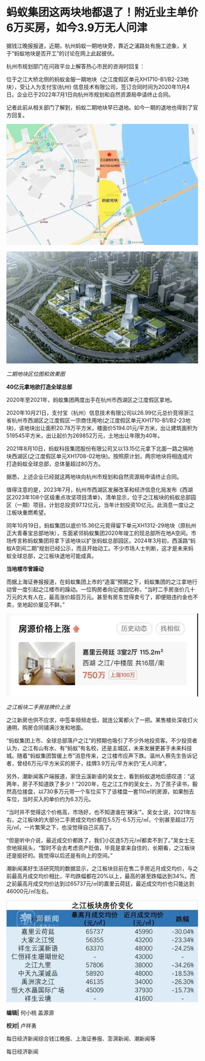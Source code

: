 # 蚂蚁集团这两块地都退了！附近业主单价6万买房，如今3.9万无人问津

据钱江晚报报道，近期，杭州蚂蚁一期地块旁，靠近之浦路处有施工迹象，关于“蚂蚁地块是否开工”的讨论在网上此起彼伏。

杭州市规划部门在问政平台上解答热心市民的咨询时回复：

位于之江大桥北侧的蚂蚁金服一期地块（之江度假区单元XH1710-B1/B2-23地块），受让人为支付宝(杭州)
信息技术有限公司，签订合同时间为2020年11月4日。企业已于2022年7月1日向杭州市规划和自然资源局申请终止合同。

记者此前从相关部门了解到，蚂蚁二期地块早已退地。如今一期的退地也得到了官方回复。

![d2de080418674a345a8b3fbae700583d.jpg](https://raw.githubusercontent.com/qqhsx/qqnews_image/main/2024/03/27/蚂蚁集团这两块地都退了！附近业主单价6万买房，如今3.9万无人问津/d2de080418674a345a8b3fbae700583d.jpg)

![69b9601e554379ba6627f0ad24b201f6.jpg](https://raw.githubusercontent.com/qqhsx/qqnews_image/main/2024/03/27/蚂蚁集团这两块地都退了！附近业主单价6万买房，如今3.9万无人问津/69b9601e554379ba6627f0ad24b201f6.jpg)

 _二期地块区位图和效果图_

**40亿元拿地欲打造全球总部**

2020年至2021年，蚂蚁集团两度出手在杭州市西湖区之江度假区拿地。

2020年10月21日，支付宝（杭州）信息技术有限公司以26.99亿元总价竞得浙江省杭州市西湖区之江度假区一宗商住用地(之江度假区单元XH1710-B1/B2-23地块)，该地块出让面积20.78万平方米，楼面价5194.01元/平方米，出让建筑面积为519545平方米，出让起价为269852万元，土地出让年限为40年。

2021年8月10日，蚂蚁科技集团股份有限公司又以13.15亿元拿下北面一路之隔地块西湖区(之江度假区单元XH1708-02地块)。按照原计划，两宗地块将相连成片打造蚂蚁全球总部，总体量超过80万方。

据悉，上述企业已经就这两地块向杭州市规划和自然资源局申请终止合同。

值得注意的是，2023年7月，杭州市西湖区发展改革和经济信息化局发布《西湖区2023年108个区级重点攻坚项目清单》，清单显示，位于之江板块的蚂蚁总部园区（一期）项目，计划总投资97.12亿元，当年计划投资10亿元。此消息一度让之江板块重燃希望。

同年10月19日，蚂蚁集团以底价15.36亿元竞得留下单元XH1312-29地块（原杭州正大青春宝总部地块），东面紧邻蚂蚁集团2020年竣工的现总部所在地A空间。市场传言称蚂蚁集团将拿下该地块以扩张蚂蚁总部园区。2024年3月初，西溪路“蚂蚁A空间二期”规划已经公示，而且开始动工。不少市场人士判断，这才是未来蚂蚁全球总部，之江板块退地可能成真。

**当地楼市曾躁动**

而据上海证券报报道，在蚂蚁集团上市的“造富”预期之下，蚂蚁集团的之江拿地行动曾一度引起之江楼市的躁动。一位购房者向记者回忆称，“当时二手房涨价几十万元的大有人在，最高涨价超百万元。甚至有房东觉得卖亏了，即便赔违约金也不卖，坐地起价屡见不鲜。”

![20a273d0aad74d04b125b3593ca9933b.jpg](https://raw.githubusercontent.com/qqhsx/qqnews_image/main/2024/03/27/蚂蚁集团这两块地都退了！附近业主单价6万买房，如今3.9万无人问津/20a273d0aad74d04b125b3593ca9933b.jpg)

 _之江板块二手房挂牌价上涨_

之江新房也供不应求，中签率频频走低，就连公寓都火了一把。某售楼处深夜灯火通明，购房合同铺满沙发和地面。

“蚂蚁集团上市、全球总部落户之江”的预期也吸引了不少外地投资客。不少投资者认为，之江有山有水、有“蚂蚁”有名校，还是主城区，未来发展更甚于未来科技城。随着“蚂蚁集团暂缓上市”消息传来，之江楼市应声下跌。温州人蔡先生告诉记者，曾经6万元/平方米买的房子，挂牌3.9万元/平方米仍“无人问津”。

另外，潮新闻客户端报道，家住云溪新语的吴女士，看到蚂蚁退地后感叹道：“这两年，房子不知道跌了多少！”2020年，在之江工作的吴女士，为了孩子读书，毅然高位接盘，以730多万元带一个车位买下了该楼盘一套110㎡的房源，如果刨去车位，当时买入的单价约为6.3万元。

“当时并不觉得这个价格高，市场好，也不知道谁在‘裸泳’”。吴女士说，2021年左右，之江板块的大部分二手房成交均价都在5.5万-6.5万元/㎡，个别甚至超过7万元/㎡，一片繁荣之下，也没觉得自己买高了。

“但是听中介说，最近成交价都跌了，我们小区连5万元/㎡都卖不到了。”吴女士无奈地摇摇头，“暂时不会去考虑资产贬值，毕竟是拿来自住的，长期看，之江板块还是挺好的。我觉得以后还是有向上的空间。”

潮新闻美好生活研究院的数据显示，之江板块目前在售二手房近月成交均价，与之前最高月成交均价相比，平均跌幅都在20%以上，最高的甚至跌幅达到34%。而之前最高月成交均价达到过65737元/㎡的嘉里云荷廷，最近成交均价也只能达到46000元/㎡左右。

![4a4690e30381746c4cab9a2116bf5333.jpg](https://raw.githubusercontent.com/qqhsx/qqnews_image/main/2024/03/27/蚂蚁集团这两块地都退了！附近业主单价6万买房，如今3.9万无人问津/4a4690e30381746c4cab9a2116bf5333.jpg)

**编辑|** 何小桃 盖源源

**校对|** 卢祥勇

每日经济新闻综合钱江晚报、上海证券报、澎湃新闻、潮新闻等

每日经济新闻

